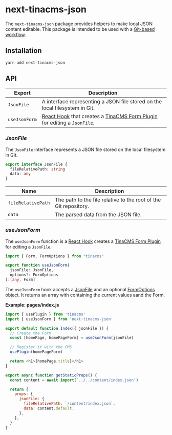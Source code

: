 # next-tinacms-json

The `next-tinacms-json` package provides helpers to make local JSON content editable. This package is intended to be used with a [Git-based workflow](https://tinacms.org/guides/nextjs/git/getting-started).

## Installation

```bash
yarn add next-tinacms-json
```

## API

| Export | Description|
| --- | --- |
| `JsonFile` | A interface representing a JSON file stored on the local filesystem in Git.|
| `useJsonForm` | [React Hook](https://reactjs.org/docs/hooks-intro.html) that creates a [TinaCMS Form Plugin](https://tinacms.org/docs/plugins/forms) for editing a `JsonFile`.|


### _JsonFile_
The `JsonFile` interface represents a JSON file stored on the local filesystem in Git.

```ts
export interface JsonFile {
  fileRelativePath: string
  data: any
}
```

| Name | Description |
| --- | --- |
| `fileRelativePath` | The path to the file relative to the root of the Git repository. |
| `data`| The parsed data from the JSON file.|

### _useJsonForm_

The `useJsonForm` function is a [React Hook](https://reactjs.org/docs/hooks-intro.html) creates a [TinaCMS Form Plugin](https://tinacms.org/docs/plugins/forms) for editing a `JsonFile`.

```ts
import { Form, FormOptions } from "tinacms"

export function useJsonForm(
  jsonFile: JsonFile,
  options?: FormOptions
):[any, Form]
```

The `useJsonForm` hook accepts a [JsonFile](#jsonfile) and an optional [FormOptions](/docs/plugins/forms#form-configuration) object. It returns an array with containing the current values aand the Form.


**Example: pages/index.js**

```js
import { usePlugin } from 'tinacms'
import { useJsonForm } from 'next-tinacms-json'

export default function Index({ jsonFile }) {
  // Create the Form
  const [homePage, homePageForm] = useJsonForm(jsonFile)

  // Register it with the CMS
  usePlugin(homePageForm)

  return <h1>{homePage.title}</h1>
}

export async function getStaticProps() {
  const content = await import(`../../content/index.json`)

  return {
    props: {
      jsonFile: {
        fileRelativePath: `/content/index.json`,
        data: content.default,
      },
    },
  }
}
```
